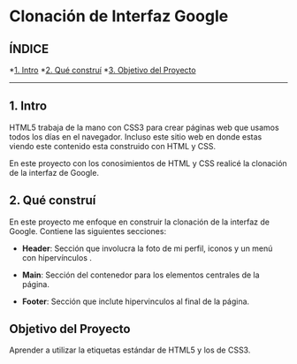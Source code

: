 # Clonación de Interfaz Google

## ÍNDICE 

*[1. Intro](https://github.com/Saraicaps/clondegoogle/blob/main/README.md#1-intro)
*[2. Qué construí](#)
*[3. Objetivo del Proyecto](#)

****

## 1. Intro
HTML5 trabaja de la mano con CSS3 para crear páginas web que usamos todos los días en el navegador. Incluso este sitio web en donde estas viendo este contenido esta construido con HTML y CSS.

En este proyecto con los conosimientos de HTML y CSS realicé la clonación de la interfaz de Google.

## 2. Qué construí
En este proyecto me enfoque en construir la clonación de la interfaz de Google. Contiene las siguientes secciones: 

* **Header**: Sección que involucra la foto de mi perfil, iconos y un menú con hipervínculos .

* **Main**: Sección del contenedor para los elementos centrales de la página.

* **Footer**: Sección que inclute hipervinculos al final de la página.

## Objetivo del Proyecto
Aprender a utilizar la etiquetas estándar de HTML5 y los de CSS3.
